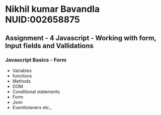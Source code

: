 # Nikhil kumar Bavandla NUID:002658875

## Assignment - 4 Javascript - Working with form, Input fields and Vallidations

### Javascript Basics - Form
* Variables 
* functions
* Methods
* DOM 
* Conditional statements 
* Form 
* Json
* Eventlisteners etc.,



